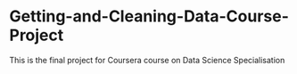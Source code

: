 # Getting-and-Cleaning-Data-Course-Project
This is the final project for Coursera course on Data Science Specialisation
